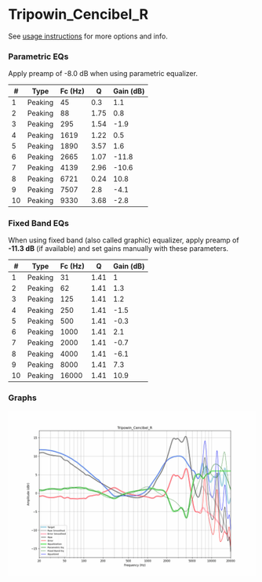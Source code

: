 # Tripowin_Cencibel_R
See [usage instructions](https://github.com/jaakkopasanen/AutoEq#usage) for more options and info.

### Parametric EQs
Apply preamp of -8.0 dB when using parametric equalizer.

|   # | Type    |   Fc (Hz) |    Q |   Gain (dB) |
|-----|---------|-----------|------|-------------|
|   1 | Peaking |        45 | 0.3  |         1.1 |
|   2 | Peaking |        88 | 1.75 |         0.8 |
|   3 | Peaking |       295 | 1.54 |        -1.9 |
|   4 | Peaking |      1619 | 1.22 |         0.5 |
|   5 | Peaking |      1890 | 3.57 |         1.6 |
|   6 | Peaking |      2665 | 1.07 |       -11.8 |
|   7 | Peaking |      4139 | 2.96 |       -10.6 |
|   8 | Peaking |      6721 | 0.24 |        10.8 |
|   9 | Peaking |      7507 | 2.8  |        -4.1 |
|  10 | Peaking |      9330 | 3.68 |        -2.8 |

### Fixed Band EQs
When using fixed band (also called graphic) equalizer, apply preamp of **-11.3 dB** (if available) and set gains manually with these parameters.

|   # | Type    |   Fc (Hz) |    Q |   Gain (dB) |
|-----|---------|-----------|------|-------------|
|   1 | Peaking |        31 | 1.41 |         1   |
|   2 | Peaking |        62 | 1.41 |         1.3 |
|   3 | Peaking |       125 | 1.41 |         1.2 |
|   4 | Peaking |       250 | 1.41 |        -1.5 |
|   5 | Peaking |       500 | 1.41 |        -0.3 |
|   6 | Peaking |      1000 | 1.41 |         2.1 |
|   7 | Peaking |      2000 | 1.41 |        -0.7 |
|   8 | Peaking |      4000 | 1.41 |        -6.1 |
|   9 | Peaking |      8000 | 1.41 |         7.3 |
|  10 | Peaking |     16000 | 1.41 |        10.9 |

### Graphs
![](./Tripowin_Cencibel_R.png)

